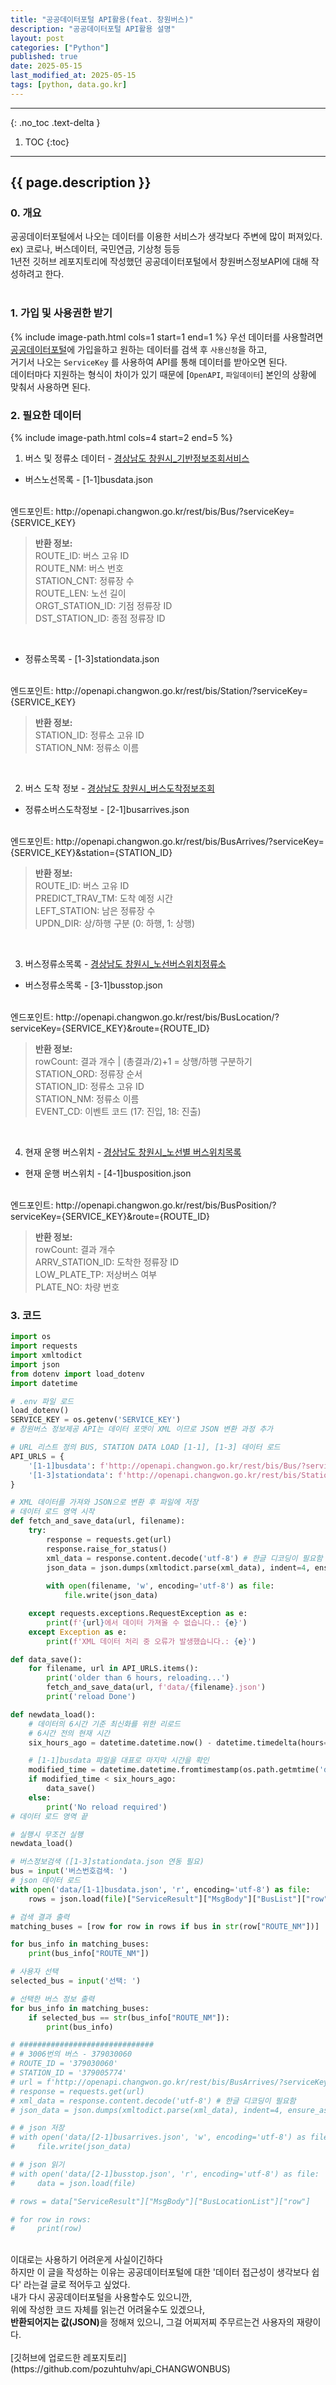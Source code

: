 ```yaml
---
title: "공공데이터포털 API활용(feat. 창원버스)"
description: "공공데이터포털 API활용 설명"
layout: post
categories: ["Python"]
published: true
date: 2025-05-15
last_modified_at: 2025-05-15
tags: [python, data.go.kr]
---
```

---
{: .no_toc .text-delta }

1. TOC
{:toc}
---

<!-- 글의 제목은 ##
    나머지 큰 제목은 ###
    이후 나머지는 3개이상 -->

## {{ page.description }}

### 0. 개요
공공데이터포털에서 나오는 데이터를 이용한 서비스가 생각보다 주변에 많이 퍼져있다. ex) 코로나, 버스데이터, 국민연금, 기상청 등등<br>
1년전 깃허브 레포지토리에 작성했던 공공데이터포털에서 창원버스정보API에 대해 작성하려고 한다.<br>
<br>

### 1. 가입 및 사용권한 받기
{% include image-path.html cols=1 start=1 end=1 %}
우선 데이터를 사용할려면 [공공데이터포털](https://www.data.go.kr/)에 가입을하고 원하는 데이터를 검색 후 `사용신청`을 하고,<br>
거기서 나오는 `ServiceKey` 를 사용하여 API를 통해 데이터를 받아오면 된다.<br>
데이터마다 지원하는 형식이 차이가 있기 때문에 [`OpenAPI`, `파일데이터`] 본인의 상황에 맞춰서 사용하면 된다.<br>

### 2. 필요한 데이터
{% include image-path.html cols=4 start=2 end=5 %}

1. 버스 및 정류소 데이터 - [경상남도 창원시_기반정보조회서비스](https://www.data.go.kr/tcs/dss/selectApiDataDetailView.do?publicDataPk=15000096)

- 버스노선목록 - [1-1]busdata.json
<br>
엔드포인트: http://openapi.changwon.go.kr/rest/bis/Bus/?serviceKey={SERVICE_KEY}
<br>
  
> **반환 정보:**  
> ROUTE_ID: 버스 고유 ID  
> ROUTE_NM: 버스 번호  
> STATION_CNT: 정류장 수  
> ROUTE_LEN: 노선 길이  
> ORGT_STATION_ID: 기점 정류장 ID  
> DST_STATION_ID: 종점 정류장 ID  

<br>

- 정류소목록 - [1-3]stationdata.json
<br>
엔드포인트: http://openapi.changwon.go.kr/rest/bis/Station/?serviceKey={SERVICE_KEY}
<br>

> **반환 정보:**  
> STATION_ID: 정류소 고유 ID  
> STATION_NM: 정류소 이름  

<br>

2. 버스 도착 정보 - [경상남도 창원시_버스도착정보조회](https://www.data.go.kr/tcs/dss/selectApiDataDetailView.do?publicDataPk=15000386)

- 정류소버스도착정보 - [2-1]busarrives.json
<br>
엔드포인트: http://openapi.changwon.go.kr/rest/bis/BusArrives/?serviceKey={SERVICE_KEY}&station={STATION_ID}
<br>

> **반환 정보:**  
> ROUTE_ID: 버스 고유 ID  
> PREDICT_TRAV_TM: 도착 예정 시간  
> LEFT_STATION: 남은 정류장 수  
> UPDN_DIR: 상/하행 구분 (0: 하행, 1: 상행)  

<br>

3. 버스정류소목록 - [경상남도 창원시_노선버스위치정류소](https://www.data.go.kr/tcs/dss/selectApiDataDetailView.do?publicDataPk=15000254)

- 버스정류소목록 - [3-1]busstop.json
<br>
엔드포인트: http://openapi.changwon.go.kr/rest/bis/BusLocation/?serviceKey={SERVICE_KEY}&route={ROUTE_ID}
<br>

> **반환 정보:**  
> rowCount: 결과 개수 | (총결과/2)+1 = 상행/하행 구분하기  
> STATION_ORD: 정류장 순서  
> STATION_ID: 정류소 고유 ID  
> STATION_NM: 정류소 이름  
> EVENT_CD: 이벤트 코드 (17: 진입, 18: 진출)  

<br>

4. 현재 운행 버스위치 - [경상남도 창원시_노선별 버스위치목록](https://www.data.go.kr/tcs/dss/selectApiDataDetailView.do?publicDataPk=15000416)

- 현재 운행 버스위치 - [4-1]busposition.json
<br>
엔드포인트: http://openapi.changwon.go.kr/rest/bis/BusPosition/?serviceKey={SERVICE_KEY}&route={ROUTE_ID}
<br>

> **반환 정보:**  
> rowCount: 결과 개수  
> ARRV_STATION_ID: 도착한 정류장 ID  
> LOW_PLATE_TP: 저상버스 여부  
> PLATE_NO: 차량 번호  

### 3. 코드
```python
import os
import requests
import xmltodict
import json
from dotenv import load_dotenv
import datetime

# .env 파일 로드
load_dotenv()
SERVICE_KEY = os.getenv('SERVICE_KEY')
# 창원버스 정보제공 API는 데이터 포맷이 XML 이므로 JSON 변환 과정 추가

# URL 리스트 정의 BUS, STATION DATA LOAD [1-1], [1-3] 데이터 로드
API_URLS = {
    '[1-1]busdata': f'http://openapi.changwon.go.kr/rest/bis/Bus/?serviceKey={SERVICE_KEY}',
    '[1-3]stationdata': f'http://openapi.changwon.go.kr/rest/bis/Station/?serviceKey={SERVICE_KEY}'
}

# XML 데이터를 가져와 JSON으로 변환 후 파일에 저장
# 데이터 로드 영역 시작
def fetch_and_save_data(url, filename):
    try:
        response = requests.get(url)
        response.raise_for_status()
        xml_data = response.content.decode('utf-8') # 한글 디코딩이 필요함
        json_data = json.dumps(xmltodict.parse(xml_data), indent=4, ensure_ascii=False)
        
        with open(filename, 'w', encoding='utf-8') as file:
            file.write(json_data)

    except requests.exceptions.RequestException as e:
        print(f'{url}에서 데이터 가져올 수 없습니다.: {e}')
    except Exception as e:
        print(f'XML 데이터 처리 중 오류가 발생했습니다.: {e}')

def data_save():
    for filename, url in API_URLS.items():
        print('older than 6 hours, reloading...')
        fetch_and_save_data(url, f'data/{filename}.json')
        print('reload Done')

def newdata_load():
    # 데이터의 6시간 기준 최신화를 위한 리로드
    # 6시간 전의 현재 시간
    six_hours_ago = datetime.datetime.now() - datetime.timedelta(hours=6)

    # [1-1]busdata 파일을 대표로 마지막 시간을 확인
    modified_time = datetime.datetime.fromtimestamp(os.path.getmtime('data/[1-1]busdata.json'))
    if modified_time < six_hours_ago:  
        data_save()
    else:
        print('No reload required')
# 데이터 로드 영역 끝

# 실행시 무조건 실행
newdata_load()

# 버스정보검색 ([1-3]stationdata.json 연동 필요)
bus = input('버스번호검색: ')
# json 데이터 로드
with open('data/[1-1]busdata.json', 'r', encoding='utf-8') as file:
    rows = json.load(file)["ServiceResult"]["MsgBody"]["BusList"]["row"]

# 검색 결과 출력
matching_buses = [row for row in rows if bus in str(row["ROUTE_NM"])]

for bus_info in matching_buses:
    print(bus_info["ROUTE_NM"])

# 사용자 선택
selected_bus = input('선택: ')

# 선택한 버스 정보 출력
for bus_info in matching_buses:
    if selected_bus == str(bus_info["ROUTE_NM"]):
        print(bus_info)

# ##############################
# # 3006번의 버스 - 379030060
# ROUTE_ID = '379030060'
# STATION_ID = '379005774'
# url = f'http://openapi.changwon.go.kr/rest/bis/BusArrives/?serviceKey={SERVICE_KEY}&station={STATION_ID}'
# response = requests.get(url)
# xml_data = response.content.decode('utf-8') # 한글 디코딩이 필요함
# json_data = json.dumps(xmltodict.parse(xml_data), indent=4, ensure_ascii=False)

# # json 저장
# with open('data/[2-1]busarrives.json', 'w', encoding='utf-8') as file:
#     file.write(json_data)

# # json 읽기
# with open('data/[2-1]busstop.json', 'r', encoding='utf-8') as file:
#     data = json.load(file)

# rows = data["ServiceResult"]["MsgBody"]["BusLocationList"]["row"]

# for row in rows:
#     print(row)
```
<br>
이대로는 사용하기 어려운게 사실이긴하다<br>
하지만 이 글을 작성하는 이유는 공공데이터포털에 대한 '데이터 접근성이 생각보다 쉽다' 라는걸 글로 적어두고 싶었다.<br>
내가 다시 공공데이터포털을 사용할수도 있으니깐,<br>
위에 작성한 코드 자체를 읽는건 어려울수도 있겠으나,<br>
<b>반환되어지는 값(JSON)</b>을 정해져 있으니, 그걸 어찌저찌 주무르는건 사용자의 재량이다.<br>
<br>
[깃허브에 업로드한 레포지토리](https://github.com/pozuhtuhv/api_CHANGWONBUS)